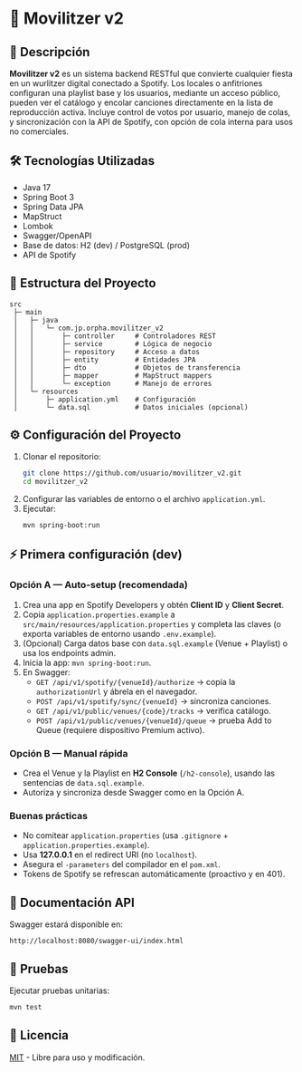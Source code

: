 # 🚀 Movilitzer v2

## 📌 Descripción
**Movilitzer v2** es un sistema backend RESTful que convierte cualquier fiesta en un wurlitzer digital conectado a Spotify. 
Los locales o anfitriones configuran una playlist base y los usuarios, mediante un acceso público, pueden ver el catálogo y encolar canciones directamente en la lista de reproducción activa. 
Incluye control de votos por usuario, manejo de colas, y sincronización con la API de Spotify, con opción de cola interna para usos no comerciales.

## 🛠️ Tecnologías Utilizadas
- Java 17
- Spring Boot 3
- Spring Data JPA
- MapStruct
- Lombok
- Swagger/OpenAPI
- Base de datos: H2 (dev) / PostgreSQL (prod)
- API de Spotify

## 📂 Estructura del Proyecto
```
src
 ├─ main
 │   ├─ java
 │   │   └─ com.jp.orpha.movilitzer_v2
 │   │       ├─ controller     # Controladores REST
 │   │       ├─ service        # Lógica de negocio
 │   │       ├─ repository     # Acceso a datos
 │   │       ├─ entity         # Entidades JPA
 │   │       ├─ dto            # Objetos de transferencia
 │   │       ├─ mapper         # MapStruct mappers
 │   │       └─ exception      # Manejo de errores
 │   └─ resources
 │       ├─ application.yml    # Configuración
 │       └─ data.sql           # Datos iniciales (opcional)
```

## ⚙️ Configuración del Proyecto
1. Clonar el repositorio:
   ```bash
   git clone https://github.com/usuario/movilitzer_v2.git
   cd movilitzer_v2
   ```
2. Configurar las variables de entorno o el archivo `application.yml`.
3. Ejecutar:
   ```bash
   mvn spring-boot:run
   ```

## ⚡ Primera configuración (dev)

### Opción A — Auto-setup (recomendada)
1. Crea una app en Spotify Developers y obtén **Client ID** y **Client Secret**.
2. Copia `application.properties.example` a `src/main/resources/application.properties` y completa las claves (o exporta variables de entorno usando `.env.example`).
3. (Opcional) Carga datos base con `data.sql.example` (Venue + Playlist) o usa los endpoints admin.
4. Inicia la app: `mvn spring-boot:run`.
5. En Swagger:
   - `GET /api/v1/spotify/{venueId}/authorize` → copia la `authorizationUrl` y ábrela en el navegador.
   - `POST /api/v1/spotify/sync/{venueId}` → sincroniza canciones.
   - `GET /api/v1/public/venues/{code}/tracks` → verifica catálogo.
   - `POST /api/v1/public/venues/{venueId}/queue` → prueba Add to Queue (requiere dispositivo Premium activo).

### Opción B — Manual rápida
- Crea el Venue y la Playlist en **H2 Console** (`/h2-console`), usando las sentencias de `data.sql.example`.
- Autoriza y sincroniza desde Swagger como en la Opción A.

### Buenas prácticas
- No comitear `application.properties` (usa `.gitignore` + `application.properties.example`).
- Usa **127.0.0.1** en el redirect URI (no `localhost`).
- Asegura el `-parameters` del compilador en el `pom.xml`.
- Tokens de Spotify se refrescan automáticamente (proactivo y en 401).


## 📖 Documentación API
Swagger estará disponible en:
```
http://localhost:8080/swagger-ui/index.html
```

## 🧪 Pruebas
Ejecutar pruebas unitarias:
```bash
mvn test
```

## 📜 Licencia
[MIT](LICENSE) - Libre para uso y modificación.
